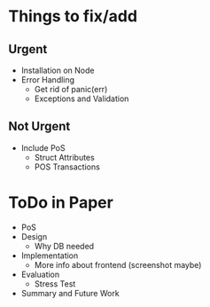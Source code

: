 # Things to fix/add
## Urgent
* Installation on Node
* Error Handling
  * Get rid of panic(err)
  * Exceptions and Validation
## Not Urgent
* Include PoS
  * Struct Attributes
  * POS Transactions
# ToDo in Paper
* PoS
* Design
  * Why DB needed
* Implementation
  * More info about frontend (screenshot maybe)
* Evaluation
  * Stress Test
* Summary and Future Work
